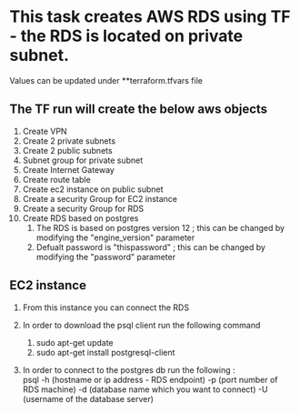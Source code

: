 # This task creates AWS RDS using TF - the RDS is located on private subnet.

Values can be updated under **terraform.tfvars file

## The TF run will create the below aws objects
1. Create VPN
2. Create 2 private subnets
3. Create 2 public subnets
4. Subnet group for private subnet
5. Create Internet Gateway
6. Create route table
7. Create ec2 instance on public subnet
8. Create a security Group for EC2 instance
9. Create a security Group for RDS
10. Create RDS based on postgres 
    1. The RDS is based on postgres version 12 ; this can be changed by modifying the "engine_version" parameter 
    2. Defualt password is "thispassword" ; this can be changed by modifying the "password" parameter


## EC2 instance
1. From this instance you can connect the RDS
2. In order to download the psql client run the following command 
   1. sudo apt-get update
   2. sudo apt-get install postgresql-client
    
3. In order to connect to the postgres db run the following :     
psql -h (hostname or ip address - RDS endpoint) -p (port number of RDS machine) -d (database name which you want to connect) -U (username of the database server)
